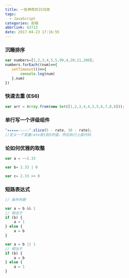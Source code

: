 ```yaml
---
title: 一些神奇的JS功效
tags:
  - JavaScript
categories: 前端
abbrlink: 63713
date: 2017-04-23 17:16:55
---
```


### 沉睡排序
```js
var numbers=[1,2,3,4,5,5,99,4,20,11,200];
numbers.forEach((num)=>{
   setTimeout(()=>{
       console.log(num)
   },num)
})
```

### 快速去重 (ES6)
```js
var arr = Array.from(new Set([1,2,3,4,4,3,5,6,7,8,8]));
```

### 单行写一个评级组件
```js
"★★★★★☆☆☆☆☆".slice(5 - rate, 10 - rate);
//定义一个变量rate是1到5的值，然后执行上面代码
```

### 论如何优雅的取整
```js
var a = ~~2.33

var b= 2.33 | 0

var c= 2.33 >> 0
```

### 短路表达式
```js
// 条件判断

var a = b && 1
// 相当于
if (b) {
    a = 1
} else {
    a = b
}

var a = b || 1
// 相当于
if (b) {
    a = b
} else {
    a = 1
}
```
